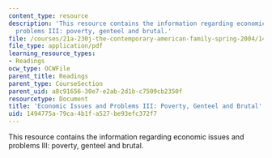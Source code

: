 ```yaml
---
content_type: resource
description: 'This resource contains the information regarding economic issues and
  problems III: poverty, genteel and brutal.'
file: /courses/21a-230j-the-contemporary-american-family-spring-2004/1494775a79ca4b1fa527be93efc372f7_MIT21A_230JS04_22edin.pdf
file_type: application/pdf
learning_resource_types:
- Readings
ocw_type: OCWFile
parent_title: Readings
parent_type: CourseSection
parent_uid: a8c91656-30e7-e2ab-2d1b-c7509cb2350f
resourcetype: Document
title: 'Economic Issues and Problems III: Poverty, Genteel and Brutal'
uid: 1494775a-79ca-4b1f-a527-be93efc372f7
---
```

This resource contains the information regarding economic issues and problems III: poverty, genteel and brutal.

